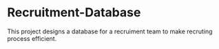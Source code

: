 # Recruitment-Database
This project designs a database for a recruiment team to make recruting process efficient.
